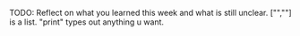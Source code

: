 TODO: Reflect on what you learned this week and what is still unclear.
["",""] is a list.
"print" types out anything u want.